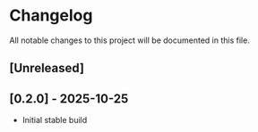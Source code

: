 # Changelog

All notable changes to this project will be documented in this file.

## [Unreleased]

## [0.2.0] - 2025-10-25

- Initial stable build
